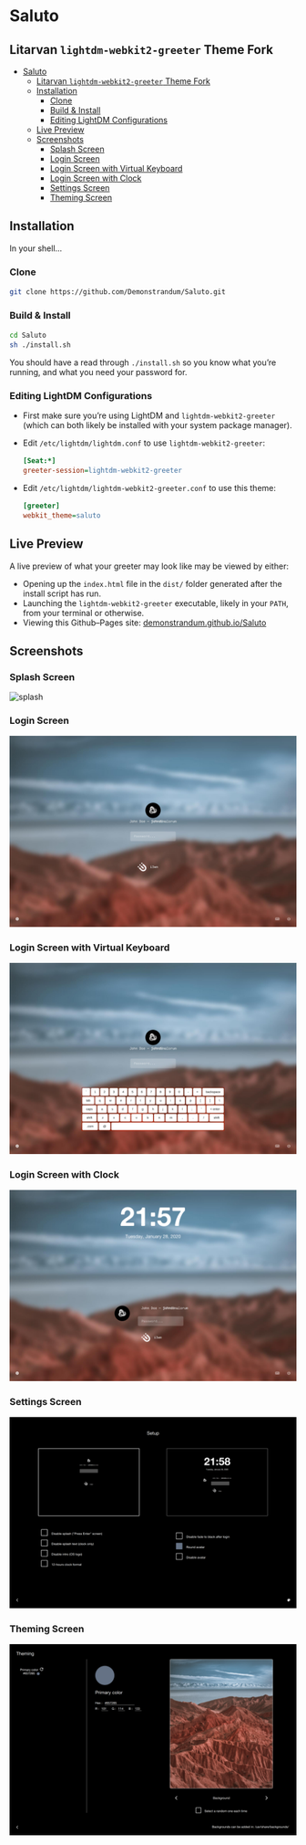# Saluto

## Litarvan `lightdm-webkit2-greeter` Theme Fork

- [Saluto](#saluto)
  * [Litarvan `lightdm-webkit2-greeter` Theme Fork](#litarvan--lightdm-webkit2-greeter--theme-fork)
  * [Installation](#installation)
    + [Clone](#clone)
    + [Build & Install](#build---install)
    + [Editing LightDM Configurations](#editing-lightdm-configurations)
  * [Live Preview](#live-preview)
  * [Screenshots](#screenshots)
    + [Splash Screen](#splash-screen)
    + [Login Screen](#login-screen)
    + [Login Screen with Virtual Keyboard](#login-screen-with-virtual-keyboard)
    + [Login Screen with Clock](#login-screen-with-clock)
    + [Settings Screen](#settings-screen)
    + [Theming Screen](#theming-screen)

## Installation

In your shell…

### Clone

```sh
git clone https://github.com/Demonstrandum/Saluto.git
```

### Build & Install

```sh
cd Saluto
sh ./install.sh
```

You should have a read through `./install.sh` so you know what you’re running, and what you need your password for.

### Editing LightDM Configurations

- First make sure you’re using LightDM and `lightdm-webkit2-greeter` (which can both likely be installed with your system package manager).

- Edit `/etc/lightdm/lightdm.conf` to use `lightdm-webkit2-greeter`:

  ```ini
  [Seat:*]
  greeter-session=lightdm-webkit2-greeter
  ```

- Edit `/etc/lightdm/lightdm-webkit2-greeter.conf` to use this theme:

  ```ini
  [greeter]
  webkit_theme=saluto
  ```


## Live Preview

A live preview of what your greeter may look like may be viewed by either:

- Opening up the `index.html` file in the `dist/` folder generated after the install script has run.
- Launching the `lightdm-webkit2-greeter` executable, likely in your `PATH`, from your terminal or otherwise.
- Viewing this Github–Pages site: [demonstrandum.github.io/Saluto](https://demonstrandum.github.io/Saluto/)

## Screenshots

### Splash Screen

![splash](demo/splash.png)

### Login Screen

![login](demo/login.png)

### Login Screen with Virtual Keyboard

![login-keyboard](demo/login-keyboard.png)

### Login Screen with Clock

![login-clock](demo/login-clock.png)

### Settings Screen

![settings](demo/settings.png)

### Theming Screen

![theming](demo/theming.png)